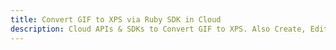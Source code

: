 ---title: Convert GIF to XPS via Ruby SDK in Clouddescription: Cloud APIs & SDKs to Convert GIF to XPS. Also Create, Edit & Render Microsoft Word & OpenOffice documents in the Cloud.---